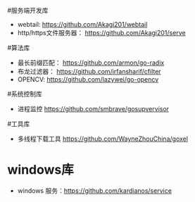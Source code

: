 #服务端开发库
* webtail:		https://github.com/Akagi201/webtail
* http/https文件服务器：	https://github.com/Akagi201/serve

#算法库
* 最长前缀匹配：		https://github.com/armon/go-radix
* 布龙过滤器：		https://github.com/irfansharif/cfilter
* OPENCV:       https://github.com/lazywei/go-opencv

#系统控制库
* 进程监控 https://github.com/smbrave/gosupvervisor

#工具库
* 多线程下载工具 https://github.com/WayneZhouChina/goxel

# windows库
* windows 服务：https://github.com/kardianos/service
